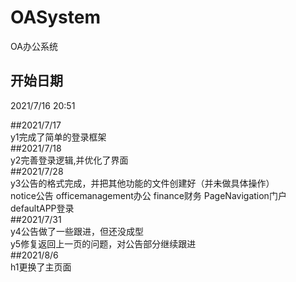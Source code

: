 # OASystem          
 OA办公系统         
## 开始日期         
2021/7/16 20:51     
                    
##2021/7/17         
y1完成了简单的登录框架     
##2021/7/18                
y2完善登录逻辑,并优化了界面         
##2021/7/28     
y3公告的格式完成，并把其他功能的文件创建好（并未做具体操作）     
notice公告  officemanagement办公 finance财务 PageNavigation门户 defaultAPP登录    
##2021/7/31         
y4公告做了一些跟进，但还没成型      
y5修复返回上一页的问题，对公告部分继续跟进          
##2021/8/6         
h1更换了主页面            